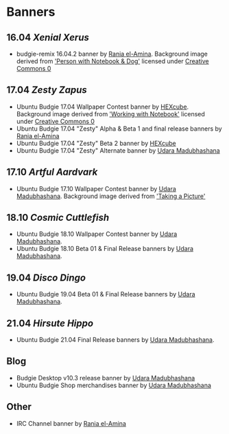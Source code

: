 Banners
=======

16.04 *Xenial Xerus*
------------------
- budgie-remix 16.04.2 banner by [Rania el-Amina][raniaamina]. Background image derived from ['Person with Notebook & Dog'][xenial-point2-background] licensed under [Creative Commons 0][CC-0]

17.04 *Zesty Zapus*
-----------------
- Ubuntu Budgie 17.04 Wallpaper Contest banner by [HEXcube][HEXcube]. Background image derived from ['Working with Notebook'][zesty-alpha-background] licensed under [Creative Commons 0][CC-0]
- Ubuntu Budgie 17.04 "Zesty" Alpha & Beta 1 and final release banners by [Rania el-Amina][raniaamina]
- Ubuntu Budgie 17.04 "Zesty" Beta 2 banner by [HEXcube][HEXcube]
- Ubuntu Budgie 17.04 "Zesty" Alternate banner by [Udara Madubhashana][udara]

17.10 *Artful Aardvark*
-----
- Ubuntu Budgie 17.10 Wallpaper Contest banner by [Udara Madubhashana][udara]. Background image derived from ['Taking a Picture'][artful-background]

18.10 *Cosmic Cuttlefish*
-----
- Ubuntu Budgie 18.10 Wallpaper Contest banner by [Udara Madubhashana][udara]. 
- Ubuntu Budgie 18.10 Beta 01 & Final Release banners by [Udara Madubhashana][udara]. 

19.04 *Disco Dingo*
-----
- Ubuntu Budgie 19.04 Beta 01 & Final Release banners by [Udara Madubhashana][udara].

21.04 *Hirsute Hippo*
-----
- Ubuntu Budgie 21.04 Final Release banners by [Udara Madubhashana][udara].

Blog
-----
- Budgie Desktop v10.3 release banner by [Udara Madubhashana][udara]
- Ubuntu Budgie Shop merchandises banner by [Udara Madubhashana][udara]

Other
-----
- IRC Channel banner by [Rania el-Amina][raniaamina]

[HEXcube]: https://deviantart.com/HEXcube "HEXcube's DeviantArt page"
[udara]: https://github.com/uD4ra "Udara's GitHub Page"
[raniaamina]: https://github.com/raniaamina "Rania's GitHub page"
[xenial-point2-background]: https://www.pexels.com/photo/mockup-person-working-laptop-31279/ "Person with Notebook & Dog"
[zesty-alpha-background]: https://www.pexels.com/photo/man-person-apple-iphone-164/ "Notebook background from Pexels"
[artful-background]: https://freepik.com/free-vector/taking-a-picture-illustration_829522.htm "Artful background from Freepik"
[CC-0]: https://creativecommons.org/publicdomain/zero/1.0/ "More info on CC 0"

